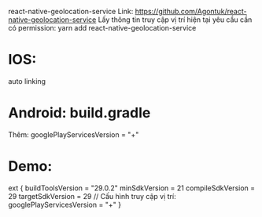 react-native-geolocation-service
Link: https://github.com/Agontuk/react-native-geolocation-service
Lấy thông tin truy cập vị trí hiện tại yêu cầu cần có permission:
yarn add react-native-geolocation-service

# IOS:

auto linking

# Android: build.gradle

Thêm: googlePlayServicesVersion = "+"

# Demo:

ext {
buildToolsVersion = "29.0.2"
minSdkVersion = 21
compileSdkVersion = 29
targetSdkVersion = 29
// Cấu hình truy cập vị trí:
googlePlayServicesVersion = "+"
}
